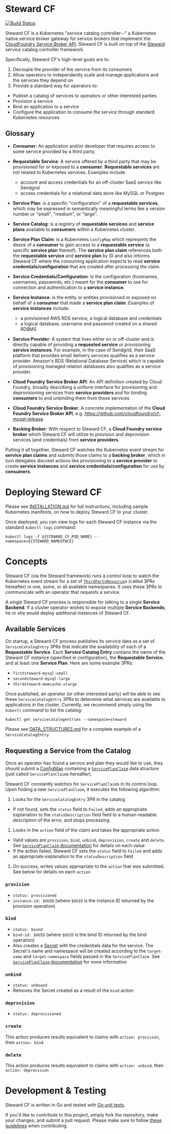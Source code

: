 # Steward CF

[![Build Status](https://travis-ci.com/deis/steward-cf.svg?token=UQsxfwHAz3NPyVqxkrrp&branch=master)](https://travis-ci.com/deis/steward-cf)

Steward CF is a Kubernetes "service catalog controller--" a Kubernetes native service broker gateway for service brokers that implement the [CloudFoundry Service Broker API][cfbroker]. Steward CF is built on top of the [Steward](https://gihub.com/deis/steward-framework) service catalog controller framework.

Specifically, Steward CF's high-level goals are to:

1. Decouple the provider of the service from its consumers
2. Allow operators to independently scale and manage applications and the services they depend on
3. Provide a standard way for operators to:
  - Publish a catalog of services to operators or other interested parties
  - Provision a service
  - Bind an application to a service
  - Configure the application to consume the service through standard Kubernetes resources

## Glossary

* **Consumer**: An application and/or developer that requires access to some service provided by a third party.

* **Requestable Service**: A service offered by a third party that may be provisioned for or exposed to a **consumer**. **Requestable services** are not related to Kubernetes services. Examples include:
    * account and access credentials for an off-cluster SaaS service like Sendgrid
    * access credentials for a relational data store like MySQL or Postgres

* **Service Plan**: is a specific "configuration" of a **requestable services**, which may be expressed in semantically meaningful terms like a version number or "small", "medium", or "large".

* **Service Catalog**: is a registry of **requestable services** and **service plans** available to **consumers** within a Kubernetes cluster.

* **Service Plan Claim**: is a Kubernetes `ConfigMap` which represents the desire of a **consumer** to gain access to a **requestable service** (a specific **service plan** thereof). The **service plan claim** references both the **requestable service** and **service plan** by ID and also informs Steward CF where the consuming application expects to read **service credentials/configuration** that are created after processing the claim.

* **Service Credentials/Configuration**: Is the configuration (hostnames, usernames, passwords, etc.) meant for the **consumer** to use for connection and authentication to a **service instance**.

* **Service Instance**: is the entity or entities provisioned or exposed on behalf of a **consumer** that made a **service plan claim**. Examples of **service instances** include:
    * a provisioned AWS RDS service, a logical database and credentials
    * a logical database, username and password created on a shared RDBMS

* **Service Provider**: A system that lives either on or off-cluster and is directly capable of providing a **requested service** or provisioning **service instances**. For example, in the case of Sendgrid, their SaaS platform that provides email delivery services qualifies as a service provider. Amazon's RDS (Relational Database Service) which is capable of provisioning managed relation databases also qualifies as a service provider.

* **Cloud Foundry Service Broker API**: An API definition created by Cloud Foundry, broadly describing a uniform interface for provisioning and deprovisioning services from **service providers** and for binding **consumers** to and unbinding them from those services.

* **Cloud Foundry Service Broker**: A concrete implementation of the **Cloud Foundry Service Broker API**, e.g. <https://github.com/cloudfoundry/cf-mysql-release>.

* **Backing Broker**: With respect to Steward CF, a **Cloud Foundry service broker** which Steward CF will utilize to provision and deprovision services (and credentials) from **service providers**.

Putting it all together, Steward CF watches the Kubernetes event stream for **service plan claims** and submits those claims to a **backing broker**, which in turn delegates discreet actions like provisioning to a **service provider** to create **service instances** and **service credentials/configuration** for use by **consumers**.

# Deploying Steward CF

Please see [INSTALLATION.md](./doc/INSTALLATION.md) for full instructions, including sample Kubernetes manifests, on how to deploy Steward CF to your cluster.

Once deployed, you can view logs for each Steward CF instance via the standard `kubectl logs` command:

```console
kubectl logs -f ${STEWARD_CF_POD_NAME} --namespace=${STEWARD_NAMESPACE}
```

# Concepts

Steward CF (via the Steward framework) runs a control loop to watch the Kubernetes event stream for a set of [`ThirdPartyResource`][3pr]s (called 3PRs hereafter) in one, some, or all available namespaces. It uses these 3PRs to communicate with an operator that requests a service.

A single Steward CF process is responsible for talking to a single **Service Backend**. If a cluster operator wishes to expose multiple **Service Backends**, he or she would deploy additional instances of
Steward CF.


## Available Services

On startup, a Steward CF process publishes its service data as a set of `ServiceCatalogEntry` 3PRs that indicate the availability of each of a **Requestable Service**. Each **Service Catalog Entry** contains the name of the Steward CF instance (specified in configuration), the **Requestable Service**, and at least one **Service Plan**. Here are some example 3PRs:

- `firststeward-mysql-small`
- `secondsteward-mysql-large`
- `thirdsteward-memcache-xlarge`

Once published, an operator (or other interested party) will be able to see these `ServiceCatalogEntry` 3PRs to determine what services are available to applications in the cluster. Currently, we recommend simply using the `kubectl` command to list the catalog:

```console
kubectl get servicecatalogentries --namespace=steward
```

Please see [DATA_STRUCTURES.md](./doc/DATA_STRUCTURES.md) for a complete example of a `ServiceCatalogEntry`.

## Requesting a Service from the Catalog

Once an operator has found a service and plan they would like to use, they should submit a [ConfigMap][configMap] containing
a [`ServicePlanClaim`](./doc/DATA_STRUCTURES.md) data structure (just called `ServicePlanClaim`s hereafter).

Steward CF constantly watches for `ServicePlanClaim`s in its control loop. Upon finding a new `ServicePlanClaim`,
it executes the following algorithm:

1. Looks for the `ServiceCatalogEntry` 3PR in the catalog
  - If not found, sets the `status` field to `Failed`, adds an appropriate explanation to the `statusDescription` field
    field to a human-readable description of the error, and stops processing
1. Looks in the `action` field of the claim and takes the appropriate action
  - Valid values are `provision`, `bind`, `unbind`, `deprovision`, `create` and `delete`. See [`ServicePlanClaim` documentation](./doc/DATA_STRUCTURES.md#serviceplanclaim) for details on each value
  - If the action failed, Steward CF sets the `status` field to `Failed` and adds an appropriate explanation to the `statusDescription` field
1. On success, writes values appropriate to the `action` that was submitted. See below for details on each `action`

### `provision`
- `status: provisioned`
- `instance-id: $UUID` (where `$UUID` is the instance ID returned by the provision operation)

### `bind`
- `status: bound`
- `bind-id: $UUID` (where `$UUID` is the bind ID returned by the bind operation)
- Also creates a [Secret][secrets] with the credentials data for the service. The Secret's name and namespace will be created according to the `target-name` and `target-namespace` fields passed in the `ServicePlanClaim`. See [`ServicePlanClaim` documentation](./doc/DATA_STRUCTURES.md#serviceplanclaim) for more information

### `unbind`
- `status: unbound`
- Removes the Secret created as a result of the `bind` action

### `deprovision`
- `status: deprovisioned`

### `create`

This action produces results equivalent to claims with `action: provision`, then `action: bind`

### `delete`

This action produces results equivalent to claims with `action: unbind`, then `action: deprovision`


# Development & Testing

Steward CF is written in Go and tested with [Go unit tests](https://godoc.org/testing).

If you'd like to contribute to this project, simply fork the repository, make your changes, and submit a pull request. Please make sure to follow [these guidelines](CONTRIBUTING.md) when contributing.

[cfbroker]: https://docs.cloudfoundry.org/services/overview.html
[3pr]: https://github.com/kubernetes/kubernetes/blob/master/docs/design/extending-api.md
[rds]: https://aws.amazon.com/rds
[configMap]: http://kubernetes.io/docs/user-guide/configmap/
[secrets]: http://kubernetes.io/docs/user-guide/secrets/
[servicePlanCreation]: ./DATA_STRUCTURES.md#serviceplancreation
